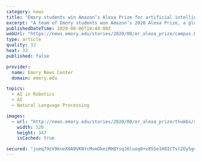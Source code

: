 ```yaml
---
category: news
title: "Emory students win Amazon’s Alexa Prize for artificial intelligence ‘social companion’"
excerpt: "A team of Emory students won Amazon’s 2020 Alexa Prize, a global competition to create the most engaging chatbot to advance the field of artificial intelligence. The team earned $500,000 for taking first place with their chatbot named Emora."
publishedDateTime: 2020-08-06T18:48:00Z
webUrl: "https://news.emory.edu/stories/2020/08/er_alexa_prize/campus.html"
type: article
quality: 33
heat: 33
published: false

provider:
  name: Emory News Center
  domain: emory.edu

topics:
  - AI in Robotics
  - AI
  - Natural Language Processing

images:
  - url: "http://news.emory.edu/stories/2020/08/er_alexa_prize/thumbs/story_main.jpg"
    width: 520
    height: 347
    isCached: true

secured: "jueq79zV9kneX9A0VKNYcMvmOkeiMH8YsqJ6luoqO+v855e1H8ICTsl2Oy5gcl+1QuPgTiRtxdC/iYUP78XkfOizsQt3nBFBYNzk+4/KTRkVwt+s2TvBitxHKJSmlkE7uLzD8oqtLCO1K/mQ1lMn6BXK790dsDECLLWpMzidfddpy/I0+4rbLKPauW6iaPuZQXShr78nrx6KySMXYxH8uVAuMDOu1zLZJQtM+LNG0V7VuyNELRnPIUcRqI86gZW8iKjQ9sWwHmZ8gde9w5Z1L4DBiK/HJ03Kwbk3dry+tlBLHB4a/dqlaLgtPoofvx6RCne3JZkJsybCRFhxIvOTCg==;Azbm24uXBs7Hw3Z7FQjksw=="
---
```


